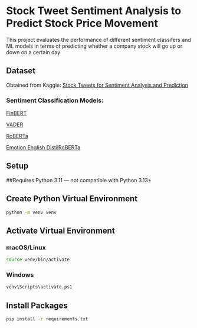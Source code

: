 # Stock Tweet Sentiment Analysis to Predict Stock Price Movement
This project evaluates the performance of different sentiment classifers and ML models in terms of predicting whether a company stock will go up or down on a certain day

## Dataset

Obtained from Kaggle: [Stock Tweets for Sentiment Analysis and Prediction](https://www.kaggle.com/datasets/equinxx/stock-tweets-for-sentiment-analysis-and-prediction)

### Sentiment Classification Models:

[FinBERT](https://huggingface.co/ProsusAI/finbert)

[VADER](https://github.com/cjhutto/vaderSentiment)

[RoBERTa](https://huggingface.co/cardiffnlp/twitter-roberta-base-sentiment-latest)

[Emotion English DistilRoBERTa](https://huggingface.co/j-hartmann/emotion-english-distilroberta-base)

## Setup

##Requires Python 3.11 — not compatible with Python 3.13+

## Create Python Virtual Environment

```bash
python -m venv venv
```

## Activate Virtual Environment

### macOS/Linux

```bash
source venv/bin/activate
```

### Windows

```bash
venv\Scripts\activate.ps1
```

## Install Packages

```bash
pip install -r requirements.txt
```

